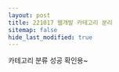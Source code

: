 ```yaml
---
layout: post
title: 221017 웹개발 카테고리 분리
sitemap: false
hide_last_modified: true
---
```


카테고리 분류 성공 확인용~